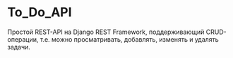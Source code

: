 # To_Do_API

Простой REST-API на Django REST Framework, поддерживающий CRUD-операции, т.е. можно просматривать, добавлять, изменять и удалять задачи.
